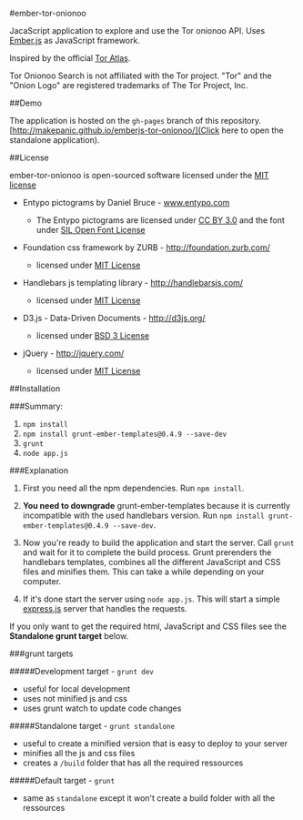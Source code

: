 #ember-tor-onionoo

JacaScript application to explore and use the Tor onionoo API. Uses [Ember.js](http://emberjs.com/) as JavaScript framework.

Inspired by the official [Tor Atlas](https://atlas.torproject.org/).

Tor Onionoo Search is not affiliated with the Tor project. "Tor" and the "Onion Logo" are registered trademarks of The Tor Project, Inc.

##Demo

The application is hosted on the `gh-pages` branch of this repository. [http://makepanic.github.io/emberjs-tor-onionoo/](Click here to open the standalone application).

##License

ember-tor-onionoo is open-sourced software licensed under the [MIT license](http://opensource.org/licenses/MIT)

- Entypo pictograms by Daniel Bruce - www.entypo.com
  - The Entypo pictograms are licensed under [CC BY 3.0](http://creativecommons.org/licenses/by-sa/3.0/) and the font under [SIL Open Font License](http://scripts.sil.org/cms/scripts/page.php?site_id=nrsi&id=OFL)

- Foundation css framework by ZURB - http://foundation.zurb.com/
  - licensed under [MIT License](http://opensource.org/licenses/MIT)

- Handlebars js templating library - http://handlebarsjs.com/
  - licensed under [MIT License](http://opensource.org/licenses/MIT)

- D3.js - Data-Driven Documents - http://d3js.org/
  - licensed under [BSD 3 License](http://opensource.org/licenses/BSD-3-Clause)

- jQuery - http://jquery.com/
  - licensed under [MIT License](http://opensource.org/licenses/MIT)

##Installation

###Summary:

1. `npm install`
2. `npm install grunt-ember-templates@0.4.9 --save-dev`
3. `grunt`
4. `node app.js`

###Explanation

1. First you need all the npm dependencies. Run `npm install`.

2. __You need to downgrade__ grunt-ember-templates because it is currently incompatible with the used handlebars version. Run `npm install grunt-ember-templates@0.4.9 --save-dev`.

3. Now you're ready to build the application and start the server. Call `grunt` and wait for it to complete the build process. Grunt prerenders the handlebars templates, combines all the different JavaScript and CSS files and minifies them. This can take a while depending on your computer.

4. If it's done start the server using `node app.js`. This will start a simple [express.js](http://expressjs.com/) server that handles the requests.

If you only want to get the required html, JavaScript and CSS files see the __Standalone grunt target__ below.

###grunt targets

#####Development target - `grunt dev`

- useful for local development
- uses not minified js and css
- uses grunt watch to update code changes

#####Standalone target - `grunt standalone`

- useful to create a minified version that is easy to deploy to your server
- minifies all the js and css files
- creates a `/build` folder that has all the required ressources

#####Default target - `grunt`

- same as `standalone` except it won't create a build folder with all the ressources

